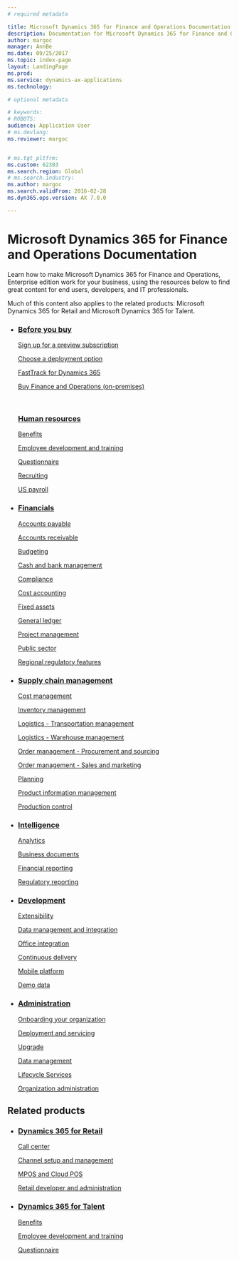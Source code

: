 ```yaml
---
# required metadata

title: Microsoft Dynamics 365 for Finance and Operations Documentation
description: Documentation for Microsoft Dynamics 365 for Finance and Operations, Enterprise edition. 
author: margoc
manager: AnnBe
ms.date: 09/25/2017
ms.topic: index-page
layout: LandingPage
ms.prod: 
ms.service: dynamics-ax-applications
ms.technology: 

# optional metadata

# keywords: 
# ROBOTS: 
audience: Application User
# ms.devlang: 
ms.reviewer: margoc


# ms.tgt_pltfrm: 
ms.custom: 62303
ms.search.region: Global
# ms.search.industry: 
ms.author: margoc
ms.search.validFrom: 2016-02-28
ms.dyn365.ops.version: AX 7.0.0

---
```


# Microsoft Dynamics 365 for Finance and Operations Documentation

Learn how to make Microsoft Dynamics 365 for Finance and Operations, Enterprise edition work for your business, using the resources below to find great content for end users, developers, and IT professionals. 

Much of this content also applies to the related products: Microsoft Dynamics 365 for Retail and Microsoft Dynamics 365 for Talent. 

<div id="main" class="v2">

<ul class="panelContent cardsF">
    <li>
        <div class="cardSize">
            <div class="cardPadding">
                <div class="card">
                    <div class="cardImageOuter">
                        <!-- <div class="cardImage">
                            <img src="/media/common/i_get-started.svg" alt="Get started icon" />
                        </div>-->
                    </div>
                    <div class="cardText">
                        <h3><a href="../unified-operations/fin-and-ops/get-started/before-you-buy.md">Before you buy</a></h3>
                        <p><a href="../unified-operations/dev-itpro/dev-tools/sign-up-preview-subscription.md">Sign up for a preview subscription</a></p>
                        <p><a href="../unified-operations/dev-itpro/deployment/choose-deployment-type.md">Choose a deployment option</a></p>
                        <p><a href="../unified-operations/fin-and-ops/get-started/fasttrack-dynamics-365-overview.md">FastTrack for Dynamics 365</a></p>
                        <p><a href="../unified-operations/fin-and-ops/get-started/purchase-on-premises.md">Buy Finance and Operations (on-premises)</a></p>
                        <br>
                        <H3><a href="fin-and-ops/hr/hr-landing-page.md">Human resources</a></h3>
<p><a href="../talent/manage-benefit-program.md">Benefits</a></p>
<p><a href="../talent/performance-management-overview.md">Employee development and training</a></p>
<p><a href="../talent/questionnaires.md">Questionnaire</a></p></p>
<p><a href="/unified-operations/fin-and-ops/hr/manage-recruiting-process.md">Recruiting</a></p>
<p><a href="/unified-operations/fin-and-ops/hr/localizations/noam-usa-payroll.md">US payroll</a>
                </div>
                </div>
            </div>
        </div>
    </li>
    <li>
        <div class="cardSize">
            <div class="cardPadding">
                <div class="card">
                    <div class="cardImageOuter">
                        <!-- <div class="cardImage">
                            <img src="/media/common/i_management.svg" alt="Design icon" />
                        </div>-->
                    </div>
                    <div class="cardText">
                        <h3><a href="../unified-operations/financials/index.md">Financials</a></h3>
<p><a href="../unified-operations/financials/accounts-payable/accounts-payable.md">Accounts payable</a></p>
<p><a href="../unified-operations/financials/accounts-receivable/accounts-receivable.md">Accounts receivable</a></p>
<p><a href="../unified-operations/financials/budgeting/budgeting-overview.md">Budgeting</a></p>
<p><a href="../unified-operations/financials/cash-bank-management/cash-bank-management.md">Cash and bank management</a></p>
<p><a href="../unified-operations/financials/general-ledger/audit-policy-rules.md">Compliance</a></p>
<p><a href="../unified-operations/financials/cost-accounting/cost-accounting-home-page.md">Cost accounting</a></p>
<p><a href="../unified-operations/financials/fixed-assets/fixed-assets.md">Fixed assets</a></p>
<p><a href="../unified-operations/financials/general-ledger/general-ledger.md">General ledger</a></p>
<p><a href="../unified-operations/financials/project-management/overview-project-management-accounting.md">Project management</a></p>
<p><a href="../unified-operations/financials/public-sector/public-sector-functionality.md">Public sector</a></p>
<p><a href="../unified-operations/dev-itpro/lcs-solutions/country-region.md">Regional regulatory features</a></p>
                    </div>
                </div>
            </div>
        </div>
    </li>
    <li>
        <div class="cardSize">
            <div class="cardPadding">
                <div class="card">
                  <div class="cardImageOuter">
                        <!--<div class="cardImage">
                            <img src="/media/common/i_upgrade.svg" alt="Publish icon" />
                        </div>-->
                    </div>
                    <div class="cardText">
<h3><a href="../unified-operations/supply-chain/index.md">Supply chain management</a></h3>
<p><a href="../unified-operations/supply-chain/cost-management/costing-sheets.md">Cost management</a></p>
<p><a href="../unified-operations/supply-chain/inventory/inventory-locations.md">Inventory management</a></p>
<p><a href="../unified-operations/supply-chain/transportation/transportation-management-overview.md">Logistics - Transportation management</a></p>
<p><a href="../unified-operations/supply-chain/warehousing/warehouse-configuration.md">Logistics - Warehouse management</a></p>
<p><a href="../unified-operations/supply-chain/procurement/procurement-sourcing-overview.md">Order management - Procurement and sourcing</a></p>
<p><a href="../unified-operations/supply-chain/sales-marketing/overview-sales-marketing.md">Order management - Sales and marketing</a></p>
<p><a href="../unified-operations/supply-chain/master-planning/master-plans.md">Planning</a></p>
<p><a href="../unified-operations/supply-chain/pim/product-information.md">Product information management</a></p>
<p><a href="../unified-operations/supply-chain/production-control/create-production-orders.md">Production control</a></p>
                    </div>
                </div>
            </div>
        </div>
    </li>
    <li>
        <div class="cardSize">
            <div class="cardPadding">
                <div class="card">
                    <div class="cardImageOuter">
                        <!--<div class="cardImage">
                            <img src="/media/common/i_api-reference.svg" alt="API Ref icon" />
                        </div>-->
                    </div>
                    <div class="cardText">
<h3><a href="../unified-operations/dev-itpro/analytics/information-access-reporting.md">Intelligence</a></h3>
<p><a href="../unified-operations/dev-itpro/analytics/analytics.md">Analytics</a></p>
<p><a href="../unified-operations/dev-itpro/analytics/document-reporting-services.md">Business documents</a></p>
<p><a href="../unified-operations/dev-itpro/analytics/financial-reporting-intro.md">Financial reporting</a></p>
<p><a href="../unified-operations/dev-itpro/analytics/general-electronic-reporting.md">Regulatory reporting</a></p>
                    </div>
                </div>
            </div>
        </div>
    </li>
    <li>
        <div class="cardSize">
            <div class="cardPadding">
                <div class="card">
                    <div class="cardImageOuter">
                        <!--<div class="cardImage">
                            <img src="/media/common/i_multi-connect.svg" alt="Related links icon" />
                        </div>-->
                    </div>
                    <div class="cardText">
                       <h3><a href="../unified-operations/dev-itpro/dev-tools/developer-home-page.md">Development</h3>
<p><a href="../unified-operations/dev-itpro/extensibility/extensibility-home-page.md">Extensibility</a></p>
<p><a href="../unified-operations/dev-itpro/data-entities/data-entities.md">Data management and integration</a></p>
<p><a href="../unified-operations/dev-itpro/office-integration/office-integration.md">Office integration</a></p>
<p><a href="../unified-operations/dev-itpro/dev-tools/continuous-delivery-home-page.md">Continuous delivery</a></p>
<p><a href="../unified-operations/dev-itpro/mobile-apps/platform/mobile-platform-home-page.md">Mobile platform</a></p>
<p><a href="../unified-operations/fin-and-ops/get-started/demo-data.md">Demo data</a></p>
                    </div>
                </div>
            </div>
        </div>
    </li>
        <li>
        <div class="cardSize">
            <div class="cardPadding">
                <div class="card">
                    <div class="cardImageOuter">
                        <!--<div class="cardImage">
                            <img src="/media/common/i_multi-connect.svg" alt="Related links icon" />
                        </div>-->
                    </div>
                    <div class="cardText">
<h3><a href="../unified-operations/dev-itpro/sysadmin/system-administration-home-page.md">Administration</h3>
<p><a href="../unified-operations/fin-and-ops/get-started/onboarding-home.md">Onboarding your organization</a></p>
<p><a href="../unified-operations/dev-itpro/deployment/deploy-demo-environment.md">Deployment and servicing</a></p>
<p><a href="../unified-operations/dev-itpro/migration-upgrade/upgrade-home-page.md">Upgrade</a></p>
<p><a href="../unified-operations/dev-itpro/data-entities/data-management-integration-data-entity.md">Data management</a></p>
<p><a href="../unified-operations/dev-itpro/lifecycle-services/lcs.md">Lifecycle Services</a></p>
<p><a href="../unified-operations/fin-and-ops/organization-administration/organization-administration-home-page.md">Organization administration</a></p>
                    </div>
                </div>
            </div>
        </div>
    </li>
</ul>

<h2>Related products</h2>

<ul class="panelContent cardsF">
    <li>
        <div class="cardSize">
            <div class="cardPadding">
                <div class="card">
                    <div class="cardImageOuter">
                        <!--<div class="cardImage">
                            <img src="/media/common/i_multi-connect.svg" alt="Related links icon" />
                        </div>-->
                    </div>
                    <div class="cardText">
<h3><a href="../retail/index.md">Dynamics 365 for Retail</a></h3>
<p><a href="../retail/call-center-functionality.md">Call center</p>
<p><a href="../retail/define-maintain-retail-channels.md">Channel setup and management</p>
<p><a href="../retail/retail-peripherals-overview.md">MPOS and Cloud POS</p>
<p><a href="../retail/dev-itpro/dev-retail-home-page.md">Retail developer and administration</p>
                    </div>
                </div>
            </div>
        </div>
    </li>
    <li>
        <div class="cardSize">
            <div class="cardPadding">
                <div class="card">
                    <div class="cardImageOuter">
                        <!--<div class="cardImage">
                            <img src="/media/common/i_multi-connect.svg" alt="Related links icon" />
                        </div>-->
                    </div>
                    <div class="cardText">
<h3><a href="../talent/index">Dynamics 365 for Talent</a></h3>
<p><a href="../talent/manage-benefit-program.md">Benefits</a></p>
<p><a href="../talent/performance-management-overview.md">Employee development and training</a></p>
<p><a href="../talent/questionnaires.md">Questionnaire</a></p>
                    </div>
                </div>
            </div>
        </div>
    </li>

</ul>
